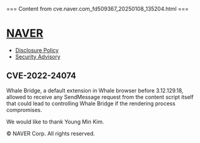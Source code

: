 === Content from cve.naver.com_fd509367_20250108_135204.html ===

# [NAVER](/)

* [Disclosure Policy](/)
* [Security Advisory](/advisory)

## CVE-2022-24074

Whale Bridge, a default extension in Whale browser before 3.12.129.18, allowed to receive any SendMessage request from the content script itself that could lead to controlling Whale Bridge if the rendering process compromises.

We would like to thank Young Min Kim.

© NAVER Corp. All rights reserved.


